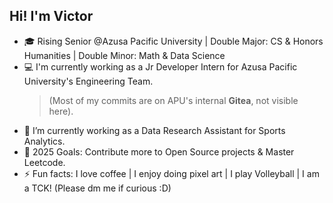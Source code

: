 ## Hi! I'm Victor 

- 🎓 Rising Senior @Azusa Pacific University | Double Major: CS & Honors Humanities | Double Minor: Math & Data Science
- 💻 I'm currently working as a Jr Developer Intern for Azusa Pacific University's Engineering Team.
    > (Most of my commits are on APU's internal **Gitea**, not visible here).  
- 📕 I’m currently working as a Data Research Assistant for Sports Analytics.
- 🥅 2025 Goals: Contribute more to Open Source projects & Master Leetcode.
- ⚡ Fun facts: I love coffee | I enjoy doing pixel art | I play Volleyball | I am a TCK! (Please dm me if curious :D)

